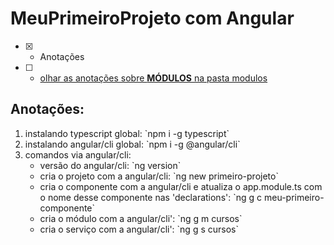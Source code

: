 # MeuPrimeiroProjeto com Angular
- [x] - Anotações
- [ ] - [olhar as anotações sobre <b>MÓDULOS</b> na pasta modulos](https://github.com/RogerioPST/aprendendo-angular/blob/master/meu-primeiro-projeto/modulos/README.MD)


## Anotações:
<ol>
<li>instalando typescript global: `npm i -g typescript`
</li>
<li>instalando angular/cli global: `npm i -g @angular/cli`
</li>
<li>
comandos via angular/cli:
<ul>
<li>versão do angular/cli: `ng version`
</li>
<li>cria o projeto com a angular/cli: `ng new primeiro-projeto`
</li>
<li>cria o componente com a angular/cli e atualiza o app.module.ts com o nome desse componente nas 'declarations': `ng g c meu-primeiro-componente`
</li>
<li>cria o módulo com a angular/cli': `ng g m cursos`
</li>
<li>cria o serviço com a angular/cli': `ng g s cursos`
</li>
</ul>
</li>
